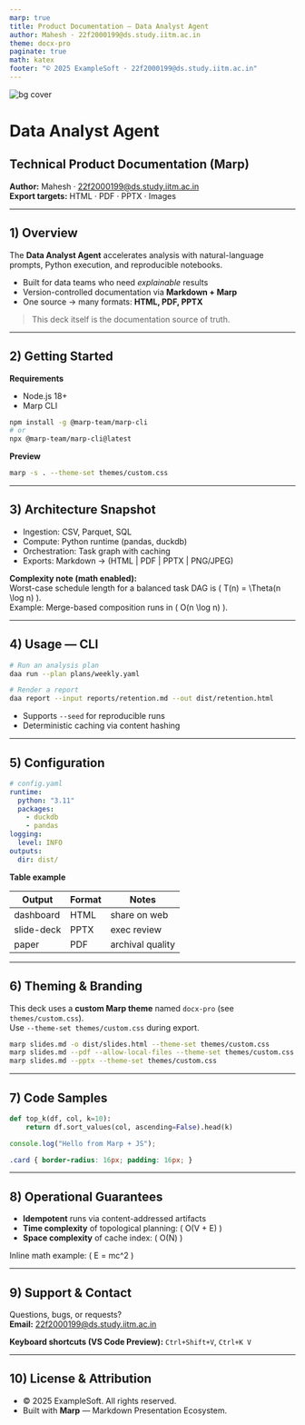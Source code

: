 ```yaml
---
marp: true
title: Product Documentation — Data Analyst Agent
author: Mahesh · 22f2000199@ds.study.iitm.ac.in
theme: docx-pro
paginate: true
math: katex
footer: "© 2025 ExampleSoft · 22f2000199@ds.study.iitm.ac.in"
---
```


<!-- _class: lead -->

![bg cover](images/bg-grid.png)

# Data Analyst Agent
## Technical Product Documentation (Marp)

**Author:** Mahesh · <22f2000199@ds.study.iitm.ac.in>  
**Export targets:** HTML · PDF · PPTX · Images

---

## 1) Overview

The **Data Analyst Agent** accelerates analysis with natural-language prompts, Python execution, and reproducible notebooks.

- Built for data teams who need *explainable* results
- Version-controlled documentation via **Markdown + Marp**
- One source → many formats: **HTML, PDF, PPTX**

> This deck itself is the documentation source of truth.

---

## 2) Getting Started

**Requirements**

- Node.js 18+
- Marp CLI

```bash
npm install -g @marp-team/marp-cli
# or
npx @marp-team/marp-cli@latest
```

**Preview**

```bash
marp -s . --theme-set themes/custom.css
```

---

## 3) Architecture Snapshot

- Ingestion: CSV, Parquet, SQL
- Compute: Python runtime (pandas, duckdb)
- Orchestration: Task graph with caching
- Exports: Markdown → (HTML | PDF | PPTX | PNG/JPEG)

**Complexity note (math enabled):**  
Worst-case schedule length for a balanced task DAG is
\( T(n) = \Theta(n \log n) \).  
Example: Merge-based composition runs in \( O(n \log n) \).

---

<!-- _backgroundColor: #0f172a -->
<!-- _color: #e2e8f0 -->
<!-- _header: **ExampleSoft · Data Analyst Agent** -->
<!-- _footer: *v1.0 · 22f2000199@ds.study.iitm.ac.in* -->

## 4) Usage — CLI

```bash
# Run an analysis plan
daa run --plan plans/weekly.yaml

# Render a report
daa report --input reports/retention.md --out dist/retention.html
```

- Supports `--seed` for reproducible runs
- Deterministic caching via content hashing

---

## 5) Configuration

```yaml
# config.yaml
runtime:
  python: "3.11"
  packages:
    - duckdb
    - pandas
logging:
  level: INFO
outputs:
  dir: dist/
```

**Table example**

| Output      | Format | Notes            |
|-------------|--------|------------------|
| dashboard   | HTML   | share on web     |
| slide-deck  | PPTX   | exec review      |
| paper       | PDF    | archival quality |

---

## 6) Theming & Branding

This deck uses a **custom Marp theme** named `docx-pro` (see `themes/custom.css`).  
Use `--theme-set themes/custom.css` during export.

```bash
marp slides.md -o dist/slides.html --theme-set themes/custom.css
marp slides.md --pdf --allow-local-files --theme-set themes/custom.css
marp slides.md --pptx --theme-set themes/custom.css
```

---

## 7) Code Samples

```python
def top_k(df, col, k=10):
    return df.sort_values(col, ascending=False).head(k)
```

```javascript
console.log("Hello from Marp + JS");
```

```css
.card { border-radius: 16px; padding: 16px; }
```

---

## 8) Operational Guarantees

- **Idempotent** runs via content-addressed artifacts
- **Time complexity** of topological planning: \( O(V + E) \)
- **Space complexity** of cache index: \( O(N) \)

Inline math example: \( E = mc^2 \)

---

## 9) Support & Contact

Questions, bugs, or requests?  
**Email:** <22f2000199@ds.study.iitm.ac.in>

**Keyboard shortcuts (VS Code Preview):** `Ctrl+Shift+V`, `Ctrl+K V`

---

## 10) License & Attribution

- © 2025 ExampleSoft. All rights reserved.
- Built with **Marp** — Markdown Presentation Ecosystem.